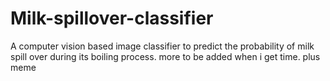 # Milk-spillover-classifier
A computer vision based image classifier to predict the probability of milk spill over during its boiling process.
more to be added when i get time.
plus meme
